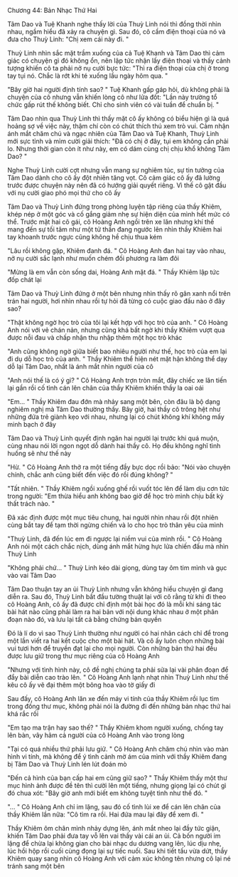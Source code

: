 




Chương 44: Bản Nhạc Thứ Hai

Tâm Dao và Tuệ Khanh nghe thấy lời của Thuỳ Linh nói thì đồng thời nhìn nhau, ngầm hiểu đã xảy ra chuyện gì. Sau đó, cô cầm điện thoại của nó và đưa cho Thuỳ Linh: "Chị xem cái này đi. "

Thuỳ Linh nhìn sắc mặt trầm xuống của cả Tuệ Khanh và Tâm Dao thì cảm giác có chuyện gì đó không ổn, nên lập tức nhận lấy điện thoại và thấy cảnh tượng khiến cô ta phải nở nụ cười bực tức: "Thì ra điện thoại của chị ở trong tay tụi nó. Chắc là rớt khi té xuống lầu ngày hôm qua. "

"Bây giờ hai người định tính sao? " Tuệ Khanh gấp gáp hỏi, dù không phải là chuyện của cô nhưng vẫn khiến lòng cô như lửa đốt: "Lần này trường tổ chức gấp rút thế không biết. Chỉ cho sinh viên có vài tuần để chuẩn bị. "

Tâm Dao nhìn qua Thuỳ Linh thì thấy mặt cô ấy không có biểu hiện gì là quá hoảng sợ về việc này, thậm chí còn có chút thích thú xem trò vui. Cảm nhận ánh mắt chăm chú và ngạc nhiên của Tâm Dao và Tuệ Khanh, Thuỳ Linh mới sực tỉnh và mỉm cười giải thích: "Đã có chị ở đây, tụi em không cần phải lo. Nhưng thời gian còn ít như này, em có dám cùng chị chịu khổ không Tâm Dao? "

Nghe Thuỳ Linh cười cợt nhưng vẫn mang sự nghiêm túc, sự tin tưởng của Tâm Dao dành cho cô ấy đột nhiên tăng vọt. Cô cảm giác cô ấy đã lường trước được chuyện này nên đã có hướng giải quyết riêng. Vì thế cô gật đầu với nụ cười giao phó mọi thứ cho cô ấy


Tâm Dao và Thuỳ Linh đứng trong phòng luyện tập riêng của thầy Khiêm, khép nép ở một góc và cố gắng giảm nhẹ sự hiện diện của mình hết mức có thể. Trước mặt hai cô gái, cô Hoàng Anh ngồi trên xe lăn nhưng khí thế mang đến sự tối tâm như một tử thần đang ngước lên nhìn thầy Khiêm hai tay khoanh trước ngực cũng không hề chịu thua kém

"Lâu rồi không gặp, Khiêm đanh đá. " Cô Hoàng Anh đan hai tay vào nhau, nở nụ cười sắc lạnh như muốn chém đối phương ra làm đôi

"Mừng là em vẫn còn sống dai, Hoàng Anh mặt đá. " Thầy Khiêm lập tức đốp chát lại

Tâm Dao và Thuỳ Linh đứng ở một bên nhưng nhìn thấy rõ gân xanh nổi trên trán hai người, hơi nhìn nhau rồi tự hỏi đã từng có cuộc giao đấu nào ở đây sao?

"Thật không ngờ học trò của tôi lại kết hợp với học trò của anh. " Cô Hoàng Anh nói với vẻ chán nản, nhưng cũng khá bất ngờ khi thầy Khiêm vượt qua được nỗi đau và chấp nhận thu nhập thêm một học trò khác

"Anh cũng không ngờ giữa biết bao nhiêu người như thế, học trò của em lại đi dụ dỗ học trò của anh. " Thầy Khiêm thể hiện nét mặt hận không thể dạy dỗ lại Tâm Dao, nhất là ánh mắt nhìn người của cô

"Anh nói thế là có ý gì? " Cô Hoàng Anh trợn tròn mắt, đây chiếc xe lăn tiến lại gần rồi cố tình cán lên chân của thầy Khiêm khiến thầy la oai oái

"Em... " Thầy Khiêm đau đớn mà nhảy sang một bên, còn đâu là bộ dạng nghiêm nghị mà Tâm Dao thường thấy. Bây giờ, hai thầy cô trông hệt như những đứa trẻ giành kẹo với nhau, nhưng lại có chút không khí không mấy minh bạch ở đây

Tâm Dao và Thuỳ Linh quyết định ngăn hai người lại trước khi quá muộn, cùng nhau nói lời ngon ngọt dỗ dành hai thầy cô. Họ đều không nghĩ tình huống sẽ như thế này


"Hừ. " Cô Hoàng Anh thở ra một tiếng đầy bực dọc rồi bảo: "Nói vào chuyện chính, chắc anh cũng biết đến việc đó rồi đúng không? "

"Tất nhiên. " Thầy Khiêm ngồi xuống ghế rồi vuốt tóc lên để làm dịu cơn tức trong người: "Em thừa hiểu anh không bao giờ để học trò mình chịu bất kỳ thất trách nào. "

Đã xác định được một mục tiêu chung, hai người nhìn nhau rồi đột nhiên cùng bắt tay để tạm thời ngừng chiến và lo cho học trò thân yêu của mình

"Thuỳ Linh, đã đến lúc em đi ngược lại niềm vui của mình rồi. " Cô Hoàng Anh nói một cách chắc nịch, dùng ánh mắt hừng hực lửa chiến đấu mà nhìn Thuỳ Linh

"Không phải chứ... " Thuỳ Linh kéo dài giọng, dùng tay ôm tim mình và gục vào vai Tâm Dao

Tâm Dao thuận tay an ủi Thuỳ Linh nhưng vẫn không hiểu chuyện gì đang diễn ra. Sau đó, Thuỳ Linh bắt đầu tường thuật lại với cô rằng từ khi đi theo cô Hoàng Anh, cô ấy đã được chỉ định một bài học đó là mỗi khi sáng tác bài hát nào cũng phải làm ra hai bản với nội dung khác nhau ở một phân đoạn nào đó, và lưu lại tất cả bằng chứng bản quyền

Đó là lí do vì sao Thuỳ Linh thường như người có hai nhân cách chỉ để trong một lần viết ra hai kết cuộc cho một bài hát. Và cô ấy luôn chọn những bài vui tươi hơn để truyền đạt lại cho mọi người. Còn những bản thứ hai đều được lưu giữ trong thư mục riêng của cô Hoàng Anh

"Nhưng với tình hình này, cô đề nghị chúng ta phải sửa lại vài phân đoạn để đẩy bài diễn cao trào lên. " Cô Hoàng Anh lạnh nhạt nhìn Thuỳ Linh như thể kêu cô ấy vẽ đại thêm một bông hoa vào tờ giấy đi

Sau đấy, cô Hoàng Anh lăn xe đến máy vi tính của thầy Khiêm rồi lục tìm trong đống thư mục, không phải nói là đường đi đến những bản nhạc thứ hai khá rắc rối

"Em tạo ma trận hay sao thế? " Thầy Khiêm khom người xuống, chống tay lên bàn, vây hãm cả người của cô Hoàng Anh vào trong lòng

"Tại có quá nhiều thứ phải lưu giữ. " Cô Hoàng Anh chăm chú nhìn vào màn hình vi tính, mà không để ý tình cảnh mờ ám của mình với thầy Khiêm đang bị Tâm Dao và Thuỳ Linh lén lút đoán mò

"Đến cả hình của bạn cấp hai em cũng giữ sao? " Thầy Khiêm thấy một thư mục hình ảnh được đề tên thì cười lên một tiếng, nhưng giọng lại có chút gì đó chua xót: "Bây giờ anh mới biết em không tuyệt tình như thế đó. "

"... " Cô Hoàng Anh chỉ im lặng, sau đó cố tình lùi xe để cán lên chân của thầy Khiêm lần nữa: "Cô tìm ra rồi. Hai đứa mau lại đây để xem đi. "

Thầy Khiêm ôm chân mình nhảy dựng lên, ánh mắt nheo lại đầy tức giận, khiến Tâm Dao phải đưa tay vỗ lên vai thầy vài cái an ủi. Cả bốn người im lặng để chừa lại không gian cho bài nhạc du dương vang lên, lúc dịu nhẹ, lúc hồi hộp rồi cuối cùng đọng lại sự tiếc nuối. Sau khi tiết tấu vừa dứt, thầy Khiêm quay sang nhìn cô Hoàng Anh với cảm xúc không tên nhưng cô lại né tránh sang một bên





